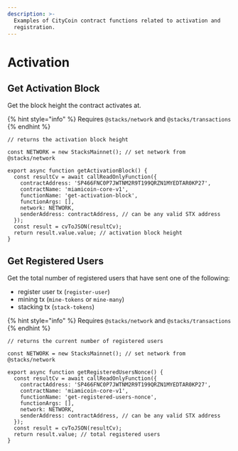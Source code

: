 ```yaml
---
description: >-
  Examples of CityCoin contract functions related to activation and
  registration.
---
```


# Activation

## Get Activation Block

Get the block height the contract activates at.

{% hint style="info" %}
Requires `@stacks/network` and `@stacks/transactions`
{% endhint %}

```
// returns the activation block height

const NETWORK = new StacksMainnet(); // set network from @stacks/network

export async function getActivationBlock() {
  const resultCv = await callReadOnlyFunction({
    contractAddress: 'SP466FNC0P7JWTNM2R9T199QRZN1MYEDTAR0KP27',
    contractName: 'miamicoin-core-v1',
    functionName: 'get-activation-block',
    functionArgs: [],
    network: NETWORK, 
    senderAddress: contractAddress, // can be any valid STX address
  });
  const result = cvToJSON(resultCv);
  return result.value.value; // activation block height
}
```

## Get Registered Users

Get the total number of registered users that have sent one of the following:

* register user tx (`register-user`)
* mining tx (`mine-tokens` or `mine-many`)
* stacking tx (`stack-tokens`)

{% hint style="info" %}
Requires `@stacks/network` and `@stacks/transactions`
{% endhint %}

```
// returns the current number of registered users

const NETWORK = new StacksMainnet(); // set network from @stacks/network

export async function getRegisteredUsersNonce() {
  const resultCv = await callReadOnlyFunction({
    contractAddress: 'SP466FNC0P7JWTNM2R9T199QRZN1MYEDTAR0KP27',
    contractName: 'miamicoin-core-v1',
    functionName: 'get-registered-users-nonce',
    functionArgs: [],
    network: NETWORK,
    senderAddress: contractAddress, // can be any valid STX address
  });
  const result = cvToJSON(resultCv);
  return result.value; // total registered users
}
```
